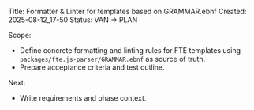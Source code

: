 Title: Formatter & Linter for templates based on GRAMMAR.ebnf
Created: 2025-08-12_17-50
Status: VAN → PLAN

Scope:
- Define concrete formatting and linting rules for FTE templates using `packages/fte.js-parser/GRAMMAR.ebnf` as source of truth.
- Prepare acceptance criteria and test outline.

Next:
- Write requirements and phase context.

